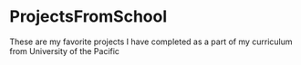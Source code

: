 # ProjectsFromSchool
These are my favorite projects I have completed as a part of my curriculum from University of the Pacific
